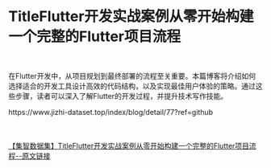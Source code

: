 <h1>TitleFlutter开发实战案例从零开始构建一个完整的Flutter项目流程</h1><br /><p>在Flutter开发中，从项目规划到最终部署的流程至关重要。本篇博客将介绍如何选择适合的开发工具设计高效的代码结构，以及实现最佳用户体验的策略。通过这些步骤，读者可以深入了解Flutter的开发过程，并提升技术写作技能。</p><p>https://www.jizhi-dataset.top/index/blog/detail/77?ref=github</p><br /><br /><a href="https://www.jizhi-dataset.top/index/blog/detail/77?ref=github" target="_blank">【集智数据集】TitleFlutter开发实战案例从零开始构建一个完整的Flutter项目流程--原文链接</a>